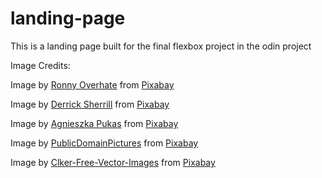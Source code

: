 # landing-page
This is a landing page built for the final flexbox project in the odin project


Image Credits:

Image by <a href="https://pixabay.com/users/roverhate-1759589/?utm_source=link-attribution&amp;utm_medium=referral&amp;utm_campaign=image&amp;utm_content=1351761">Ronny Overhate</a> from <a href="https://pixabay.com//?utm_source=link-attribution&amp;utm_medium=referral&amp;utm_campaign=image&amp;utm_content=1351761">Pixabay</a>

Image by <a href="https://pixabay.com/users/derricksherrill-9763230/?utm_source=link-attribution&amp;utm_medium=referral&amp;utm_campaign=image&amp;utm_content=4300494">Derrick Sherrill</a> from <a href="https://pixabay.com//?utm_source=link-attribution&amp;utm_medium=referral&amp;utm_campaign=image&amp;utm_content=4300494">Pixabay</a>

Image by <a href="https://pixabay.com/users/luxteria-10636099/?utm_source=link-attribution&amp;utm_medium=referral&amp;utm_campaign=image&amp;utm_content=4211792">Agnieszka Pukas</a> from <a href="https://pixabay.com//?utm_source=link-attribution&amp;utm_medium=referral&amp;utm_campaign=image&amp;utm_content=4211792">Pixabay</a>

Image by <a href="https://pixabay.com/users/publicdomainpictures-14/?utm_source=link-attribution&amp;utm_medium=referral&amp;utm_campaign=image&amp;utm_content=315862">PublicDomainPictures</a> from <a href="https://pixabay.com//?utm_source=link-attribution&amp;utm_medium=referral&amp;utm_campaign=image&amp;utm_content=315862">Pixabay</a>

Image by <a href="https://pixabay.com/users/clker-free-vector-images-3736/?utm_source=link-attribution&amp;utm_medium=referral&amp;utm_campaign=image&amp;utm_content=23793">Clker-Free-Vector-Images</a> from <a href="https://pixabay.com//?utm_source=link-attribution&amp;utm_medium=referral&amp;utm_campaign=image&amp;utm_content=23793">Pixabay</a>